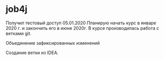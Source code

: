 ﻿# job4j
Получил тестовый доступ 05.01.2020
Планирую начать курс в январе 2020 г. и закончить его в июне 2020г.
В курсе производилась работа с ветками git.

Объединение зафиксированных изменений

Создание ветки из IDEA.